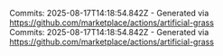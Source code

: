 Commits: 2025-08-17T14:18:54.842Z - Generated via https://github.com/marketplace/actions/artificial-grass
<br>
Commits: 2025-08-17T14:18:54.842Z - Generated via https://github.com/marketplace/actions/artificial-grass
<br>
